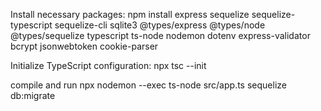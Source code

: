 Install necessary packages:
npm install express sequelize sequelize-typescript sequelize-cli sqlite3 @types/express @types/node @types/sequelize typescript ts-node nodemon dotenv express-validator bcrypt jsonwebtoken cookie-parser

Initialize TypeScript configuration:
npx tsc --init

compile and run
npx nodemon --exec ts-node src/app.ts
sequelize db:migrate


